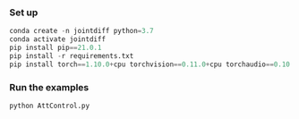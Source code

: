 ### Set up
```python
conda create -n jointdiff python=3.7
conda activate jointdiff
pip install pip==21.0.1
pip install -r requirements.txt
pip install torch==1.10.0+cpu torchvision==0.11.0+cpu torchaudio==0.10.0 -f https://download.pytorch.org/whl/torch_stable.html
```


### Run the examples
```python
python AttControl.py
```
